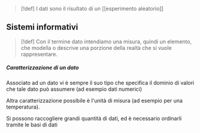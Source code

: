 >[!def]
>I dati sono il risultato di un [[esperimento aleatorio]]


## Sistemi informativi
>[!def]
>Con il termine dato intendiamo una misura, quindi un elemento, che modella o descrive una porzione della realtà che si vuole rappresentare.


##### Caratterizzazione di un dato
Associato ad un dato vi è sempre il suo tipo che specifica il dominio di valori che tale dato può assumere (ad esempio dati numerici)

Altra caratterizzazione possibile è l'unità di misura (ad esempio per una temperatura).

Si possono raccogliere grandi quantità di dati, ed è necessario ordinarli tramite le basi di dati